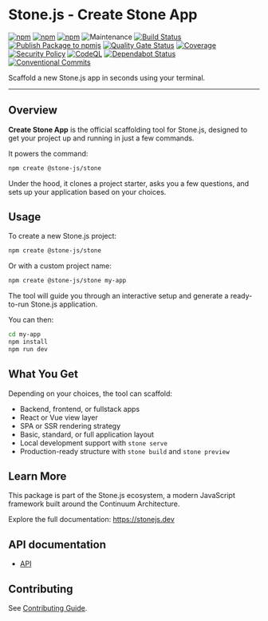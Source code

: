 # Stone.js - Create Stone App

[![npm](https://img.shields.io/npm/l/@stone-js/stone)](https://opensource.org/licenses/MIT)
[![npm](https://img.shields.io/npm/v/@stone-js/stone)](https://www.npmjs.com/package/@stone-js/stone)
[![npm](https://img.shields.io/npm/dm/@stone-js/stone)](https://www.npmjs.com/package/@stone-js/stone)
![Maintenance](https://img.shields.io/maintenance/yes/2025)
[![Build Status](https://github.com/stone-foundation/stone-js/actions/workflows/main.yml/badge.svg)](https://github.com/stone-foundation/stone-js/actions/workflows/main.yml)
[![Publish Package to npmjs](https://github.com/stone-foundation/stone-js/actions/workflows/release.yml/badge.svg)](https://github.com/stone-foundation/stone-js/actions/workflows/release.yml)
[![Quality Gate Status](https://sonarcloud.io/api/project_badges/measure?project=stone-foundation_stone-js&metric=alert_status)](https://sonarcloud.io/summary/new_code?id=stone-foundation_stone-js)
[![Coverage](https://sonarcloud.io/api/project_badges/measure?project=stone-foundation_stone-js&metric=coverage)](https://sonarcloud.io/summary/new_code?id=stone-foundation_stone-js)
[![Security Policy](https://img.shields.io/badge/Security-Policy-blue.svg)](./SECURITY.md)
[![CodeQL](https://github.com/stone-foundation/stone-js/actions/workflows/github-code-scanning/codeql/badge.svg)](https://github.com/stone-foundation/stone-js/security/code-scanning)
[![Dependabot Status](https://img.shields.io/badge/Dependabot-enabled-brightgreen.svg)](https://github.com/stone-foundation/stone-js/network/updates)
[![Conventional Commits](https://img.shields.io/badge/Conventional%20Commits-1.0.0-yellow.svg)](https://conventionalcommits.org)

Scaffold a new Stone.js app in seconds using your terminal.

---

## Overview

**Create Stone App** is the official scaffolding tool for Stone.js, designed to get your project up and running in just a few commands.

It powers the command:

```bash
npm create @stone-js/stone
```

Under the hood, it clones a project starter, asks you a few questions, and sets up your application based on your choices.

## Usage

To create a new Stone.js project:

```bash
npm create @stone-js/stone
```

Or with a custom project name:

```bash
npm create @stone-js/stone my-app
```

The tool will guide you through an interactive setup and generate a ready-to-run Stone.js application.

You can then:

```bash
cd my-app
npm install
npm run dev
```

## What You Get

Depending on your choices, the tool can scaffold:

* Backend, frontend, or fullstack apps
* React or Vue view layer
* SPA or SSR rendering strategy
* Basic, standard, or full application layout
* Local development support with `stone serve`
* Production-ready structure with `stone build` and `stone preview`

## Learn More

This package is part of the Stone.js ecosystem, a modern JavaScript framework built around the Continuum Architecture.

Explore the full documentation: https://stonejs.dev

## API documentation

- [API](https://github.com/stone-foundation/stone-js/blob/main/docs/modules.md)

## Contributing

See [Contributing Guide](https://github.com/stone-foundation/stone-js/blob/main/CONTRIBUTING.md).
